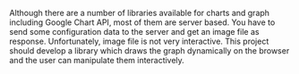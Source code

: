 Although there are a number of libraries available for charts and graph including Google Chart API, most of them are server based. You have to send some configuration data to the server and get an image file as response. Unfortunately, image file is not very interactive. This project should develop a library which draws the graph dynamically on the browser and the user can manipulate them interactively.
